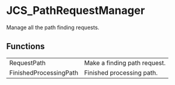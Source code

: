# JCS_PathRequestManager

Manage all the path finding requests.


## Functions

<table>
  <tr>
    <td>RequestPath</td>
    <td>Make a finding path request.</td>
  </tr>
  <tr>
    <td>FinishedProcessingPath</td>
    <td>Finished processing path.</td>
  </tr>
</table>
